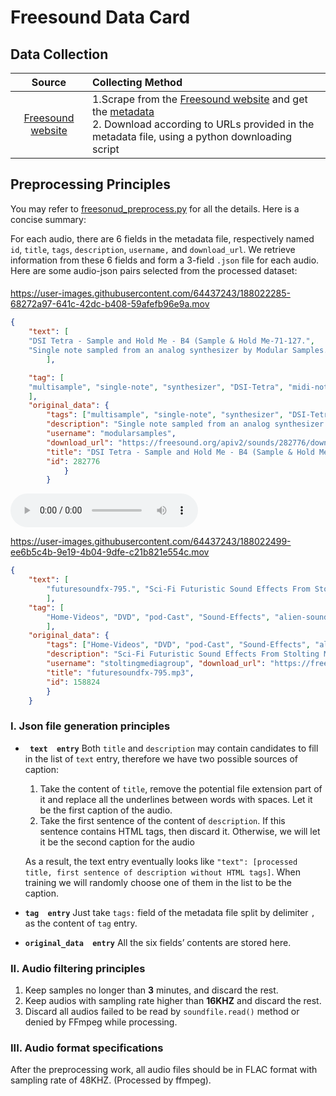 # Freesound Data Card
## Data Collection

|Source|Collecting Method|
|:---------:|:--------|
| [Freesound website](https://freesound.org/)  |1.Scrape from the [Freesound website](https://freesound.org/) and get the [metadata](https://github.com/LAION-AI/audio-dataset/blob/main/metadata/freesound/parquet/freesound_parquet.parquetb/main/metadata/freesound/parquet/freesound_parquet.parquet) <br>2. Download according to URLs provided in the metadata file, using a python downloading script|

## Preprocessing Principles

You may refer to [freesonud_preprocess.py](/data_preprocess/preprocess_freesound.py) for all the details. Here is a concise summary:

For each audio, there are 6 fields in the metadata file, respectively named `id`, `title`, `tags`, `description`, `username,` and `download_url`. We retrieve information
from these 6 fields and form a 3-field `.json` file for each audio. Here are some audio-json pairs selected from the processed dataset:


#### 

https://user-images.githubusercontent.com/64437243/188022285-68272a97-641c-42dc-b408-59afefb96e9a.mov
      
```json
{
    "text": [
    "DSI Tetra - Sample and Hold Me - B4 (Sample & Hold Me-71-127.", 
    "Single note sampled from an analog synthesizer by Modular Samples."
        ],

    "tag": [
    "multisample", "single-note", "synthesizer", "DSI-Tetra", "midi-note-71", "B4"
    ], 
    "original_data": {
        "tags": ["multisample", "single-note", "synthesizer", "DSI-Tetra", "midi-note-71", "B4"], 
        "description": "Single note sampled from an analog synthesizer by Modular Samples.<br>Modular Samples provides samples of vintage and modern synthesizers for Apple EXS24, Native Instruments Kontakt, Reason and Live samplers, with over 50 gigabytes of public domain content.<br>Sampler files and sound packs are also available at <a href =\"http://modularsamples.com\" target=\"_blank\">http://modularsamples.com</a>.<br><br>Synthesizer: DSI Tetra<br>Patch name (pack): Sample and Hold Me<br>Note: B4<br>Midi note: 71<br>", 
        "username": "modularsamples", 
        "download_url": "https://freesound.org/apiv2/sounds/282776/download/", 
        "title": "DSI Tetra - Sample and Hold Me - B4 (Sample & Hold Me-71-127.wav)", 
        "id": 282776
            }
        }
```

<audio id="audio" controls="controls" preload="yes">
      <source id=".flac" src="./2.flac">
</audio>
      
      

https://user-images.githubusercontent.com/64437243/188022499-ee6b5c4b-9e19-4b04-9dfe-c21b821e554c.mov



```json
{
    "text": [
        "futuresoundfx-795.", "Sci-Fi Futuristic Sound Effects From Stolting Media Group."
        ], 
    "tag": [
        "Home-Videos", "DVD", "pod-Cast", "Sound-Effects", "alien-sound-effects", "Remixing", "space", "TV", "media", "Screen", "Video", "Music-Production", "fx", "Recording", "stolting-media-group", "Broadcasting", "effects", "Futuristic", "Alien", "Future", "Radio", "Film"
        ], 
    "original_data": {
        "tags": ["Home-Videos", "DVD", "pod-Cast", "Sound-Effects", "alien-sound-effects", "Remixing", "space", "TV", "media", "Screen", "Video", "Music-Production", "fx", "Recording", "stolting-media-group", "Broadcasting", "effects", "Futuristic", "Alien", "Future", "Radio", "Film"], 
        "description": "Sci-Fi Futuristic Sound Effects From Stolting Media Group. These samples available from <a href=\"http://freesound.org\" rel=\"nofollow\">freesound.org</a> are in mp3 format and for non commercial use only with credit to <a href=\"http://StoltingMediaGroup.com\" rel=\"nofollow\">StoltingMediaGroup.com</a> For a commercial license and high quality WAV format visit <a href=\"http://www.stoltingmediagroup.com\" rel=\"nofollow\">http://www.stoltingmediagroup.com</a>", 
        "username": "stoltingmediagroup", "download_url": "https://freesound.org/apiv2/sounds/158824/download/", 
        "title": "futuresoundfx-795.mp3", 
        "id": 158824
        }
    }
```







### I. Json file generation principles 
-  **` text  entry`**  Both `title` and `description` may contain candidates to fill in the list of `text` entry, therefore we have two possible sources of caption:
    1. Take the content of `title`, remove the potential file extension part of it and replace all the underlines between words with spaces. Let it be the first caption of the audio.
    2. Take the first sentence of the content of `description`. If this sentence contains HTML tags, then discard it. Otherwise, we will let it be the second caption for the audio

    As a result, the text entry eventually looks like  `"text": [processed title, first sentence of description without HTML tags]`. When training we will randomly choose one of them in the list to be the caption.

- **`tag  entry`** Just take `tags:` field of the metadata file split by delimiter `,` as the content of `tag` entry.
- **`original_data  entry`** All the six fields’ contents are stored here.
### II. Audio filtering principles
1. Keep samples no longer than **3** minutes, and discard the rest.
2. Keep audios with sampling rate higher than **16KHZ** and discard the rest.
3. Discard all audios failed to be read by `soundfile.read()` method or denied by FFmpeg while processing.
### III. Audio format specifications
After the preprocessing work, all audio files should be in FLAC format with sampling rate of 48KHZ. (Processed by ffmpeg).
